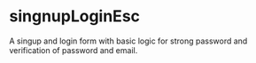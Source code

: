 # singnupLoginEsc
A singup and login form with basic logic for strong password and verification of password and email. 

